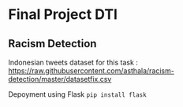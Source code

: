# Final Project DTI

## Racism Detection

Indonesian tweets dataset for this task : 
https://raw.githubusercontent.com/asthala/racism-detection/master/datasetfix.csv

Depoyment using Flask
`pip install flask`
